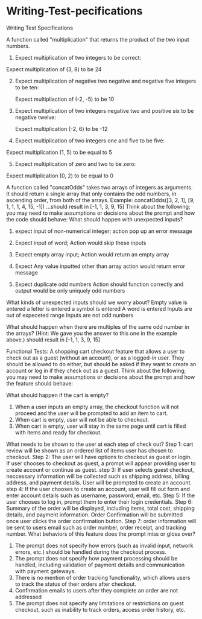 # Writing-Test-pecifications
Writing Test Specifications

A function called "multiplication" that returns the product of the two input numbers.

  1. Expect multiplication of two integers to be correct:
  
  Expect multiplication of (3, 8) to be 24

  2. Expect multiplication of negative two negative and negative five integers to be ten:

     Expect multipliaction of (-2, -5) to be 10

  3. Expect multiplication of two integers negative two and positive six to be negative twelve:
    
     Expect multiplication (-2, 6) to be -12

  4. Expect multiplication of two integers one and five to be five:

  Expect multiplication (1, 5) to be equal to 5

  5. Expect multiplication of zero and two to be zero:

  Expect multiplication (0, 2) to be equal to 0

A function called "concatOdds" takes two arrays of integers as arguments. It should return a single array that only contains the odd numbers, in ascending order, from both of the arrays.
Example: concatOdds([3, 2, 1], [9, 1, 1, 1, 4, 15, -1])
...should result in [-1, 1, 3, 9, 15]
Think about the following; you may need to make assumptions or decisions about the prompt and how the code should behave:
What should happen with unexpected inputs?

1. expect input of non-numerical integer;
   action pop up an error message

2. Expect input of word;
   Action would skip these inputs

3. Expect empty array input;
   Action would return an empty array

4.  Expect Any value inputted other than array
   action would return error message

6. Expect duplicate odd numbers
   Action should function correctly and output would be only uniquely odd numbers



What kinds of unexpected inputs should we worry about?
Empty value is entered
a letter is entered
a symbol is entered
A word is entered 
Inputs are out of expeceted range
Inputs are not odd nunbers


What should happen when there are multiples of the same odd number in the arrays? (Hint: We gave you the answer to this one in the example above.)
should result in [-1, 1, 3, 9, 15]

Functional Tests:
A shopping cart checkout feature that allows a user to check out as a guest (without an account), or as a logged-in user. They should be allowed to do either, but should be asked if they want to create an account or log in if they check out as a guest.
Think about the following; you may need to make assumptions or decisions about the prompt and how the feature should behave:

What should happen if the cart is empty?
1. When a user inputs an empty array, the checkout function will not proceed and the user will be prompted to add an item to cart.
2. When cart is empty, user will not be able to checkout.
3. When cart is empty, user will stay in the same page until cart is filled with items and ready for checkout.

What needs to be shown to the user at each step of check out?
Step 1: cart review will be shown as an ordered list of items user has chosen to checkout.
Step 2: The user will have options to checkout as guest or login. If user chooses to checkout as guest, a prompt will appear providing user to create account or continue as guest.
step 3: If user selects guest checkout, neccessary information will be collected such as shipping address, billing address, and payment details. User will be prompted to create an account.
step 4:  If the user chooses to create an account, user will fill out form and  enter account details such as username, password, email, etc.
Step 5:  If the user chooses to log in, prompt them to enter their login credentials.
Step 6: Summary of the order will be displayed, including items, total cost, shipping details, and payment information. Order Confirmation will be submitted once user clicks the order confirmation button.
Step 7: order information will be sent to users email such as order number, order receipt, and tracking number.
What behaviors of this feature does the prompt miss or gloss over?
1. The prompt does not specify how errors (such as invalid input, network errors, etc.) should be handled during the checkout process.
2. The prompt does not specify how payment processing should be handled, including validation of payment details and communication with payment gateways.
3. There is no mention of order tracking functionality, which allows users to track the status of their orders after checkout.
4. Confirmation emails to users after they complete an order are not addressed
5. The prompt does not specify any limitations or restrictions on guest checkout, such as inability to track orders, access order history, etc.
